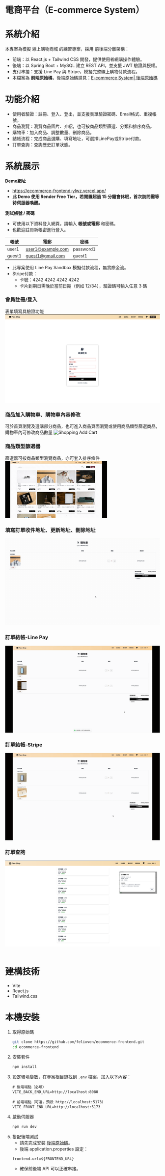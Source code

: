 # 電商平台（E-commerce System）

# 系統介紹
本專案為模擬 線上購物商城 的練習專案，採用 前後端分離架構：
- 前端：以 React.js + Tailwind CSS 開發，提供使用者網購操作體驗。
- 後端：以 Spring Boot + MySQL 建立 REST API，並支援 JWT 驗證與授權。
- 支付串接：支援 Line Pay 與 Stripe，模擬完整線上購物付款流程。
- 本檔案為 **前端原始碼**，後端原始碼請見：[E-commerce System| 後端原始碼](https://github.com/felixven/ecommerce-backend.git)

# 功能介紹
- 使用者驗證：註冊、登入、登出，並支援表單驗證密碼、Email格式、重複帳號。
- 商品瀏覽：瀏覽商品圖片、介紹，也可按商品類型篩選、分類和排序商品。
- 購物車：加入商品、調整數量、刪除商品。
- 結帳流程：完成商品選購、填寫地址，可選擇LinePay或Stripe付款。
- 訂單查詢：查詢歷史訂單狀態。

# 系統展示

**Demo網址**  
- https://ecommerce-frontend-ylwz.vercel.app/
- **此 Demo 使用 Render Free Tier，若閒置超過 15 分鐘會休眠，首次訪問需等待伺服器喚醒。**

**測試帳號 / 密碼**
<br>
- 可使用以下資料登入網頁，請輸入 **帳號或電郵** 和密碼。  
- 也歡迎註冊新帳密進行登入。

|帳號      |電郵                   |密碼        |
|-------- |--------------------- |------------|
| user1   |user1@example.com     |password1   |
| guest1  |guest1@gmail.com      |guest1   |

- 此專案使用 Line Pay Sandbox 模擬付款流程，無實際金流。
- Stripe付款：
   - 卡號：4242 4242 4242 4242
   - 卡片到期日需晚於當前日期（例如 12/34），驗證碼可輸入任意 3 碼

### 會員註冊/登入
表單填寫具驗證功能
![Member Register](docs/member-register.png)
<br/>

### 商品加入購物車、購物車內容修改
可於首頁瀏覽及選購部分商品，也可進入商品頁面瀏覽或使用商品類型篩選商品，購物車內可修改商品數量
![Shopping Add Cart](docs/shopping-addcart-flow.gif)
<br/>

### 商品類型篩選器
篩選器可按商品類型瀏覽商品，亦可套入排序條件
![Product Filter](docs/product-filter.gif)
<br/>

### 填寫訂單收件地址、更新地址、刪除地址
![Add Address](docs/add-address.gif)
<br/>

### 訂單結帳-Line Pay
![Order Checkout - Line Pay](docs/order-checkout-linepay.gif)
<br/>

### 訂單結帳-Stripe
![Order Checkout - Stripe](docs/order-checkout-stripe.gif)
<br/>

### 訂單查詢
![Order History](docs/order-history.png)
<br/><br/>

# 建構技術
- Vite
- React.js
- Tailwind.css

# 本機安裝
1. 取得原始碼  
   ```bash
   git clone https://github.com/felixven/ecommerce-frontend.git
   cd ecommerce-frontend
   ```
2. 安裝套件
   ```bash
   npm install
   ```
3. 設定環境變數，在專案根目錄找到 `.env` 檔案，加入以下內容：
   ```env
   # 後端端點（必填）
   VITE_BACK_END_URL=http://localhost:8080

   # 前端端點（可選，預設 http://localhost:5173）
   VITE_FRONT_END_URL=http://localhost:5173
   ```
4. 啟動伺服器
   ```bash
   npm run dev
   ```
5. 搭配後端測試
   - 請先完成安裝 [後端原始碼](https://github.com/felixven/ecommerce-backend#本機安裝與使用)。
   - 後端 application.properties 設定：
   ```properties
   frontend.url=${FRONTEND_URL}
   ```
   - 確保前後端 API 可以正確串接。






